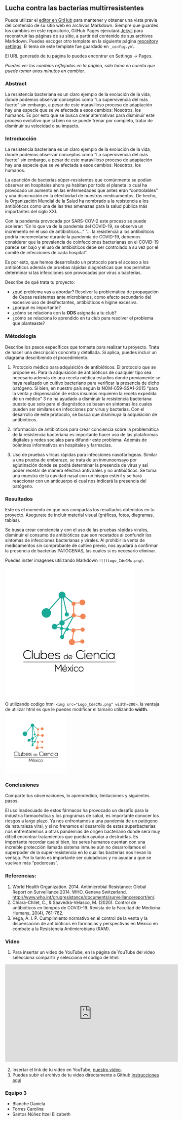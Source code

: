 ## Lucha contra las bacterias multirresistentes

Puede utilizar el [editor en GitHub](https://github.com/CdeCMx-org/templates_paginaweb/edit/main/README.md) para mantener y obtener una vista previa del contenido de su sitio web en archivos Markdown. Siempre que guardes los cambios en este repositorio, GitHub Pages ejecutará [Jekyll](https://jekyllrb.com/) para reconstruir las páginas de su sitio, a partir del contenido de sus archivos Markdown. Puedes escoger otro template en la siguiente página [repository settings](https://github.com/CdeCMx-org/templates_paginaweb/settings/pages). El tema de este template fue guardado en `_config.yml`.

El URL generado de tu página lo puedes encontrar en Settings -> Pages. 

*Puedes ver los cambios reflejados en la página, solo toma en cuenta que puede tomar unos minutos en cambiar.*

### Abstract 
La resistencia bacteriana es un claro ejemplo de la evolución de la vida, donde podemos observar conceptos como “La supervivencia del más fuerte” sin embargo, a pesar de este maravilloso proceso de adaptación hay una especie que se ve afectada a esos cambios: Nosotros, los humanos. Es por esto que se busca crear alternativas para disminuir este proceso evolutivo que si bien no se puede frenar por completo, tratar de disminuir su velocidad o su impacto.

### Introducción
La resistencia bacteriana es un claro ejemplo de la evolución de la vida, donde podemos observar conceptos como “La supervivencia del más fuerte” sin embargo, a pesar de este maravilloso proceso de adaptación hay una especie que se ve afectada a esos cambios: Nosotros, los humanos. 

La aparición de bacterias súper-resistentes que comúnmente se podían observar en hospitales ahora ya habitan por todo el planeta lo cual ha provocado un aumento en las enfermedades que antes eran “controlables” y una disminución en la efectividad de nuestros medicamentos. De hecho, la Organización Mundial de la Salud ha nombrado a la resistencia a los antibióticos como una de las tres amenazas para la salud pública más importantes del siglo XXI. 

Con la pandemia provocada por SARS-COV-2 este proceso se puede acelerar: “En lo que va de la pandemia del COVID-19, se observa un incremento en el uso de antibióticos…” “… la resistencia a los antibióticos podría incrementarse durante la pandemia de COVID-19, debemos considerar que la prevalencia de coinfecciones bacterianas en el COVID-19 parece ser bajo y el uso de antibióticos debe ser controlado a su vez por el comité de infecciones de cada hospital”.

Es por esto, que hemos desarrollado un protocolo para el acceso a los antibióticos además de pruebas rápidas diagnósticas que nos permitan determinar si las infecciones son provocadas por virus o bacterias. 

Describe de qué trata tu proyecto: 
* ¿qué problema vas a abordar? Resolver la problemática de propagación de Cepas resistentes ante microbianos, como efecto secundario del excesivo uso de desifectantes, antibióticos e higine excesiva. 
* ¿porqué es importante?
* ¿cómo se relaciona con la **ODS** asignada a tu club? 
* ¿cómo se relaciona lo aprendido en tu club para resolver el problema que planteaste?

### Métodología
Describe los pasos específicos que tomaste para realizar tu proyecto. Trata de hacer una descripción concreta y detallada. Si aplica, puedes incluir un diagrama describiendo el procedimiento. 

 1. Protocolo médico para adquisición de antibióticos.
 El protocolo que se propone es: Para la adquisición de antibióticos de cualquier tipo sea necesario además de una receta médica estudios donde previamente se haya realizado un cultivo bacteriano para verificar la presencia de dicho patógeno. Si bien, en nuestro país según la NOM-059-SSA1-2015 “para la venta y dispensación de estos insumos requieren la receta expedida de un médico” 3 no ha ayudado a disminuir la resistencia bacteriana puesto que solo para el diagnóstico se basan en síntomas los cuales pueden ser similares en infecciones por virus y bacterias. 
 Con el desarrollo de este protocolo, se busca que disminuya la adquisición de antibióticos.

 2. Información de antibióticos para crear conciencia sobre la problemática de la resistencia bacteriana es importante hacer uso de las plataformas digitales y redes sociales para difundir este problema. Además de boletines informativos en hospitales y farmacias. 

 3. Uso de pruebas víricas rápidas para infecciones nasofaríngeas. 
 Similar a una prueba de embarazo, se trata de un inmunoensayo por aglutinación donde se podrá determinar la presencia de virus y así poder recetar de manera efectiva antivirales y no antibióticos. 
 Se toma una muestra de la cavidad nasal con un hisopo estéril y se hará reaccionar con un anticuerpo el cual nos indicará la presencia del patógeno. 

### Resultados
Este es el momento en que nos compartas los resultados obtenidos en tu proyecto. Asegurate de incluir material visual (gráficas, fotos, diagramas, tablas). 

Se busca crear conciencia y con el uso de las pruebas rápidas virales, disminuir el consumo de antibióticos que son recetados al confundir los síntomas de infecciones bacterianas y virales.
Al prohibir la venta de medicamentos sin comprobante de cultivo previo, nos ayudará a confirmar la presencia de bacterias PATÓGENAS, las cuales si es necesario eliminar.

Puedes inster imagenes utilizando Markdown `![](Logo_CdeCMx.png)`.

![](Logo_CdeCMx.png)

O utilizando codigo html `<img src="Logo_CdeCMx.png" width=200>`, la ventaja de utilizar html es que le puedes modificar el tamaño utilizando **width**.
<img src="Logo_CdeCMx.png" width=200>


### Conclusiones
Comparte tus observaciones, lo aprendedido, limitaciones y siguientes pasos. 

El uso inadecuado de estos fármacos ha provocado un desafío para la industria farmacéutica y los programas de salud, es importante conocer los riesgos a largo plazo. Ya nos enfrentamos a una pandemia de un patógeno de naturaleza viral, y si no frenamos el desarrollo de estas superbacterias nos enfrentaremos a otras pandemias de origen bacteriano donde será muy difícil encontrar tratamientos que puedan ayudar a destruirlas. 
Es importante recordar que si bien, los seres humanos cuentan con una increíble protección llamada sistema inmune aún no desarrollamos el superpoder de la super-resistencia en lo cual las bacterias nos llevan la ventaja. Por lo tanto es importante ser cuidadosos y no ayudar a que se vuelvan más “poderosas”. 

### Referencias: 
 1. World Health Organization. 2014. Antimicrobial Resistance: Global Report on Surveillance 2014. WHO, Geneva Switzerland. http://www.who.int/drugresistance/documents/surveillancereport/en/. 
 2. Chiara-Chilet, C., & Saavedra-Velasco, M. (2020). Control de antibióticos en tiempos de COVID-19. Revista de la Facultad de Medicina Humana, 20(4), 761-762.
 3. Vega, Á. I. P. Cumplimiento normativo en el control de la venta y la dispensación de antibióticos en farmacias y perspectivas en México en combate a la Resistencia Antimicrobiana (RAM).

### Video
 1. Para insertar un video de YouTube, en la página de YouTube del video selecciona compartir y selecciona el código de html.
 <iframe width="560" height="315" src="https://www.youtube.com/embed/PLj1-CMNERM" title="YouTube video player" frameborder="0" allow="accelerometer; autoplay; clipboard-write; encrypted-media; gyroscope; picture-in-picture" allowfullscreen></iframe>
 
 2. Insertar el link de tu video en YouTube, [nuestro video](https://youtu.be/rmXvlBPq24Q).
 4. Puedes subir el archivo de tu video directamente a Github [instrucciones aquí](https://stackoverflow.com/questions/4279611/how-to-embed-a-video-into-github-readme-md)
 
### Equipo 3

* Blanche Daniela
* Torres Carolina
* Santos Núñez Itzel Elizabeth

